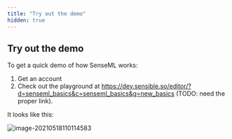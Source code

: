 ```yaml
---
title: "Try out the demo"
hidden: true
---
```


Try out the demo
-----


To get a quick demo of how SenseML works:

1. Get an account
2. Check out the playground at  https://dev.sensible.so/editor/?d=senseml_basics&c=senseml_basics&g=new_basics (TODO: need the proper link).

It looks like this:

![image-20210518110114583](C:\Users\franc\AppData\Roaming\Typora\typora-user-images\image-20210518110114583.png)